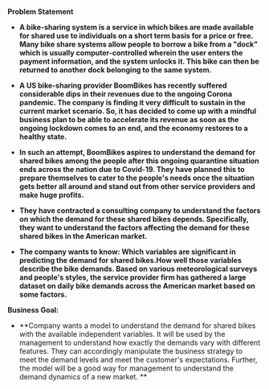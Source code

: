 **Problem Statement**

  - **A bike-sharing system is a service in which bikes are made available for shared use to individuals on a short term basis for a price or free. Many bike share systems allow people to borrow a bike from a "dock" which is usually computer-controlled wherein the user enters the payment information, and the system unlocks it. This bike can then be returned to another dock belonging to the same system.**


- **A US bike-sharing provider BoomBikes has recently suffered considerable dips in their revenues due to the ongoing Corona pandemic. The company is finding it very difficult to sustain in the current market scenario. So, it has decided to come up with a mindful business plan to be able to accelerate its revenue as soon as the ongoing lockdown comes to an end, and the economy restores to a healthy state.**


- **In such an attempt, BoomBikes aspires to understand the demand for shared bikes among the people after this ongoing quarantine situation ends across the nation due to Covid-19. They have planned this to prepare themselves to cater to the people's needs once the situation gets better all around and stand out from other service providers and make huge profits.**


- **They have contracted a consulting company to understand the factors on which the demand for these shared bikes depends. Specifically, they want to understand the factors affecting the demand for these shared bikes in the American market.**


- **The company wants to know: Which variables are significant in predicting the demand for shared bikes.How well those variables describe the bike demands. Based on various meteorological surveys and people's styles, the service provider firm has gathered a large dataset on daily bike demands across the American market based on some factors.**



**Business Goal:**
- **Company wants a model to understand the demand for shared bikes with the available independent variables. It will be used by the management to understand how exactly the demands vary with different features. They can accordingly manipulate the business strategy to meet the demand levels and meet the customer's expectations. Further, the model will be a good way for management to understand the demand dynamics of a new market. **

